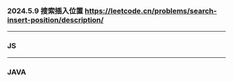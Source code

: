 ### 2024.5.9 搜索插入位置  https://leetcode.cn/problems/search-insert-position/description/
---

### JS


---

### JAVA

